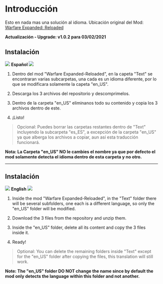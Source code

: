 # Introducción
Esto en nada mas una solución al idioma.
Ubicación original del Mod: [Warfare Expanded: Reloaded](https://steamcommunity.com/sharedfiles/filedetails/?id=2044522714&searchtext=warfare+expand "Warfare Expanded: Reloaded")

**Actualización - Upgrade: v1.0.2 para 03/02/2021**

## Instalación
![](https://img.icons8.com/emoji/36/000000/spain-emoji.png) **Español** ![](https://img.icons8.com/emoji/36/000000/spain-emoji.png)

1. Dentro del mod "Warfare Expanded-Reloaded", en la capeta "Text" se encontraran varias subcarpetas, una cada es un idioma diferente, por lo que se modificara solamente la capeta "en_US".

2. Descarga los 3 archivos del repositorio y descomprimelos.

3.  Dentro de la carpeta "en_US" eliminanos todo su contenido y copia los 3 archivos dentro de este.

4. ¡Listo!

> Opcional: Puedes borrar las carpetas restantes dentro de "Text" incluyendo la subcarpeta "es_ES", a excepción de la carpeta "en_US" ya que alberga los archivos a copiar, aun así esta traducción funcionará.

**Nota: La Carpeta "en_US" NO le cambies el nombre ya que por defecto el mod solamente detecta el idioma dentro de esta carpeta y no otro.**


------------

## Instalación
![](https://img.icons8.com/emoji/36/000000/united-states-emoji.png) **English** ![](https://img.icons8.com/emoji/36/000000/united-states-emoji.png)

1. Inside the mod "Warfare Expanded-Reloaded", in the "Text" folder there will be several subfolders, one each is a different language, so only the "en_US" folder will be modified.

2. Download the 3 files from the repository and unzip them.

3. Inside the "en_US" folder, delete all its content and copy the 3 files inside it.

4. Ready!

> Optional: You can delete the remaining folders inside "Text" except for the "en_US" folder after copying the files, this translation will still work.

**Note: The "en_US" folder DO NOT change the name since by default the mod only detects the language within this folder and not another.**